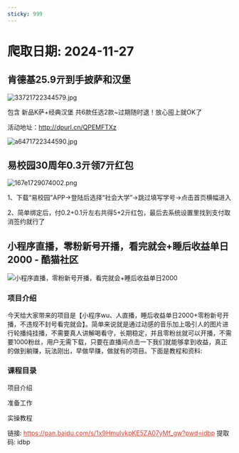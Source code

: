 ```yaml
---
sticky: 999
---
```

# 爬取日期: 2024-11-27
## 肯德基25.9亓到手披萨和汉堡
<p><img src="https://image.smallfawn.work/?url=https://www.qqhjy6.xyz/content/uploadfile/202407/33721722344579.jpg" alt="33721722344579.jpg" referrerpolicy="no-referrer"></p>
<p>包含 新品K萨+经典汉堡 共6款任选2款~过期随时退！放心囤上就OK了</p>
<p>活动地址：<a href="http://dpurl.cn/QPEMFTXz">http://dpurl.cn/QPEMFTXz</a></p>
<p><img src="https://image.smallfawn.work/?url=https://www.qqhjy6.xyz/content/uploadfile/202407/a6471722344590.jpg" alt="a6471722344590.jpg" referrerpolicy="no-referrer"></p>

## 易校园30周年0.3亓领7亓红包
<p><img src="https://image.smallfawn.work/?url=https://www.qqhjy6.xyz/content/uploadfile/202410/167e1729074002.png" alt="167e1729074002.png" referrerpolicy="no-referrer"></p>
<p>1、下载“易校园”APP-&gt;登陆后选择“社会大学”-&gt;跳过填写学号-&gt;点击首页横幅进入</p>
<p>2、简单绑定后，付0.2+0.1亓左右共得5+2亓红包，最后去系统设置里找到支付取消签约就行了</p>

## 小程序直播，零粉新号开播，看完就会+睡后收益单日2000 - 酷猫社区
<p></p><div class="el-image"><img src="https://image.smallfawn.work/?url=https://static.xkwo.com/xiaok/2476ba4499cb4cc5a71e78b44e1c9d90.jpg" alt="小程序直播，零粉新号开播，看完就会+睡后收益单日2000" class="el-image__inner el-image__preview" referrerpolicy="no-referrer"></div><p></p> 
<h3>项目介绍</h3> 
<p>今天给大家带来的项目是【小程序wu、人直播，睡后收益单日2000+零粉新号开播，不违规不封号看完就会】。简单来说就是通过动感的音乐加上吸引人的图片进行轮播纯挂播，不需要真人讲解喝看守，长期稳定，并且零粉丝就可以开播，不需要1000粉丝，用户无需下载，只要在直播间点击一下我们就能够拿到收益，真正的做到躺赚，玩法刚出，早做早赚，做就有的项目。下面是教程和资料:</p> 
<h3>课程目录</h3> 
<p>项目介绍</p> 
<p>准备工作</p> 
<p>实操教程</p> 
<p>链接: <span style="color: #e03e2d;"><a style="color: #e03e2d;" href="https://pan.baidu.com/s/1x9HmulvkpKE5ZA07yMf_gw?pwd=idbp" target="_blank">https://pan.baidu.com/s/1x9HmulvkpKE5ZA07yMf_gw?pwd=idbp</a></span> 提取码: idbp</p>

